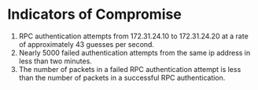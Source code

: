 # Indicators of Compromise

1. RPC authentication attempts from 172.31.24.10 to 172.31.24.20 at a rate of approximately 43 guesses per second.
2. Nearly 5000 failed authentication attempts from the same ip address in less than two minutes.
3. The number of packets in a failed RPC authentication attempt is less than the number of packets in a successful RPC authentication.
